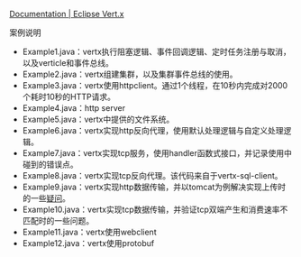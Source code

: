 [Documentation | Eclipse Vert.x](https://vertx.io/docs/)

案例说明

* Example1.java：vertx执行阻塞逻辑、事件回调逻辑、定时任务注册与取消，以及verticle和事件总线。
* Example2.java：vertx组建集群，以及集群事件总线的使用。
* Example3.java：vertx使用httpclient。通过1个线程，在10秒内完成对2000个耗时10秒的HTTP请求。
* Example4.java：http server
* Example5.java：vertx中提供的文件系统。
* Example6.java：vertx实现http反向代理，使用默认处理逻辑与自定义处理逻辑。
* Example7.java：vertx实现tcp服务，使用handler函数式接口，并记录使用中碰到的错误点。
* Example8.java：vertx实现tcp反向代理。该代码来自于vertx-sql-client。
* Example9.java：vertx实现http数据传输，并以tomcat为例解决实现上传时的一些[疑问](https://juejin.cn/post/7055851941837930533)。
* Example10.java：vertx实现tcp数据传输，并验证tcp双端产生和消费速率不匹配时的一些问题。
* Example11.java：vertx使用webclient
* Example12.java：vertx使用protobuf